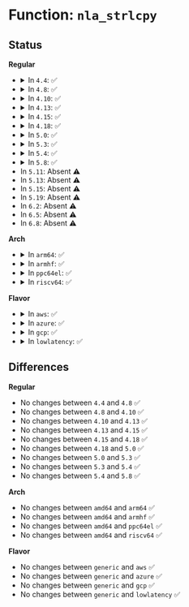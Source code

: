 # Function: <code>nla_strlcpy</code>

## Status
<b>Regular</b>
<ul>
<li>
<details>
<summary>In <code>4.4</code>: ✅</summary>

```c
size_t nla_strlcpy(char *dst, const struct nlattr *nla, size_t dstsize);
```

**Collision:** Unique Global

**Inline:** No

**Transformation:** False

**Instances:**

```
In lib/nlattr.c (ffffffff814158f0)
Location: lib/nlattr.c:247
Inline: False
Direct callers:
  - kernel/taskstats.c:parse
  - net/core/rtnetlink.c:rtnl_dellink
  - net/core/rtnetlink.c:rtnl_setlink
  - net/core/rtnetlink.c:rtnl_newlink
  - net/core/rtnetlink.c:rtnl_newlink
  - net/core/rtnetlink.c:rtnl_getlink
  - net/core/fib_rules.c:fib_nl_newrule
  - net/core/fib_rules.c:fib_nl_newrule
  - net/sched/sch_api.c:qdisc_create
  - net/sched/cls_api.c:tc_ctl_tfilter
  - net/sched/act_api.c:tcf_action_init_1
  - net/ipv4/devinet.c:inet_rtm_newaddr
  - net/ipv4/fib_semantics.c:fib_create_info
```
**Symbols:**

```
ffffffff814158f0-ffffffff8141594e: nla_strlcpy (STB_GLOBAL)
```
</details>
</li>
<li>
<details>
<summary>In <code>4.8</code>: ✅</summary>

```c
size_t nla_strlcpy(char *dst, const struct nlattr *nla, size_t dstsize);
```

**Collision:** Unique Global

**Inline:** No

**Transformation:** False

**Instances:**

```
In lib/nlattr.c (ffffffff8145d640)
Location: lib/nlattr.c:247
Inline: False
Direct callers:
  - kernel/taskstats.c:parse
  - net/core/rtnetlink.c:rtnl_getlink
  - net/core/rtnetlink.c:rtnl_newlink
  - net/core/rtnetlink.c:rtnl_newlink
  - net/core/rtnetlink.c:rtnl_dellink
  - net/core/rtnetlink.c:rtnl_setlink
  - net/core/rtnetlink.c:rtnl_dump_ifinfo
  - net/core/fib_rules.c:fib_nl_newrule
  - net/core/fib_rules.c:fib_nl_newrule
  - net/sched/sch_api.c:qdisc_create
  - net/sched/cls_api.c:tc_ctl_tfilter
  - net/sched/act_api.c:tcf_action_init_1
  - net/ipv4/devinet.c:inet_rtm_newaddr
  - net/ipv4/fib_semantics.c:fib_create_info
```
**Symbols:**

```
ffffffff8145d640-ffffffff8145d69e: nla_strlcpy (STB_GLOBAL)
```
</details>
</li>
<li>
<details>
<summary>In <code>4.10</code>: ✅</summary>

```c
size_t nla_strlcpy(char *dst, const struct nlattr *nla, size_t dstsize);
```

**Collision:** Unique Global

**Inline:** No

**Transformation:** False

**Instances:**

```
In lib/nlattr.c (ffffffff8147c100)
Location: lib/nlattr.c:247
Inline: False
Direct callers:
  - kernel/taskstats.c:parse
  - net/core/rtnetlink.c:rtnl_getlink
  - net/core/rtnetlink.c:rtnl_newlink
  - net/core/rtnetlink.c:rtnl_newlink
  - net/core/rtnetlink.c:rtnl_dellink
  - net/core/rtnetlink.c:rtnl_setlink
  - net/core/rtnetlink.c:rtnl_dump_ifinfo
  - net/core/fib_rules.c:fib_nl_newrule
  - net/core/fib_rules.c:fib_nl_newrule
  - net/sched/sch_api.c:qdisc_create
  - net/sched/cls_api.c:tc_ctl_tfilter
  - net/sched/act_api.c:tcf_action_init_1
  - net/ipv4/devinet.c:inet_rtm_newaddr
  - net/ipv4/fib_semantics.c:fib_create_info
```
**Symbols:**

```
ffffffff8147c100-ffffffff8147c15e: nla_strlcpy (STB_GLOBAL)
```
</details>
</li>
<li>
<details>
<summary>In <code>4.13</code>: ✅</summary>

```c
size_t nla_strlcpy(char *dst, const struct nlattr *nla, size_t dstsize);
```

**Collision:** Unique Global

**Inline:** No

**Transformation:** False

**Instances:**

```
In lib/nlattr.c (ffffffff81485420)
Location: lib/nlattr.c:255
Inline: False
Direct callers:
  - kernel/taskstats.c:parse
  - net/core/rtnetlink.c:rtnl_getlink
  - net/core/rtnetlink.c:rtnl_newlink
  - net/core/rtnetlink.c:rtnl_newlink
  - net/core/rtnetlink.c:rtnl_dellink
  - net/core/rtnetlink.c:rtnl_setlink
  - net/core/rtnetlink.c:rtnl_dump_ifinfo
  - net/core/fib_rules.c:fib_nl_newrule
  - net/core/fib_rules.c:fib_nl_newrule
  - net/sched/sch_api.c:qdisc_create
  - net/sched/act_api.c:tcf_action_init_1
  - net/ipv4/devinet.c:inet_rtm_newaddr
  - net/ipv4/fib_semantics.c:fib_create_info
```
**Symbols:**

```
ffffffff81485420-ffffffff81485478: nla_strlcpy (STB_GLOBAL)
```
</details>
</li>
<li>
<details>
<summary>In <code>4.15</code>: ✅</summary>

```c
size_t nla_strlcpy(char *dst, const struct nlattr *nla, size_t dstsize);
```

**Collision:** Unique Global

**Inline:** No

**Transformation:** False

**Instances:**

```
In lib/nlattr.c (ffffffff814c1530)
Location: lib/nlattr.c:309
Inline: False
Direct callers:
  - kernel/taskstats.c:parse
  - net/core/rtnetlink.c:rtnl_getlink
  - net/core/rtnetlink.c:rtnl_newlink
  - net/core/rtnetlink.c:rtnl_newlink
  - net/core/rtnetlink.c:rtnl_dellink
  - net/core/rtnetlink.c:rtnl_setlink
  - net/core/rtnetlink.c:rtnl_dump_ifinfo
  - net/core/fib_rules.c:fib_nl_newrule
  - net/core/fib_rules.c:fib_nl_newrule
  - net/sched/sch_api.c:qdisc_create
  - net/sched/act_api.c:tcf_action_init_1
  - net/ipv4/devinet.c:inet_rtm_newaddr
  - net/ipv4/fib_semantics.c:fib_create_info
  - net/ipv4/fib_semantics.c:fib_metrics_match
  - net/ipv6/route.c:ip6_convert_metrics
```
**Symbols:**

```
ffffffff814c1530-ffffffff814c1588: nla_strlcpy (STB_GLOBAL)
```
</details>
</li>
<li>
<details>
<summary>In <code>4.18</code>: ✅</summary>

```c
size_t nla_strlcpy(char *dst, const struct nlattr *nla, size_t dstsize);
```

**Collision:** Unique Global

**Inline:** No

**Transformation:** False

**Instances:**

```
In lib/nlattr.c (ffffffff814f2250)
Location: lib/nlattr.c:309
Inline: False
Direct callers:
  - kernel/taskstats.c:parse
  - net/core/rtnetlink.c:rtnl_getlink
  - net/core/rtnetlink.c:rtnl_newlink
  - net/core/rtnetlink.c:rtnl_newlink
  - net/core/rtnetlink.c:rtnl_dellink
  - net/core/rtnetlink.c:rtnl_setlink
  - net/core/rtnetlink.c:rtnl_dump_ifinfo
  - net/sched/sch_api.c:qdisc_create
  - net/sched/act_api.c:tcf_action_init_1
  - net/ipv4/devinet.c:inet_rtm_newaddr
  - net/ipv4/fib_semantics.c:fib_metrics_match
  - net/ipv4/metrics.c:ip_metrics_convert
```
**Symbols:**

```
ffffffff814f2250-ffffffff814f22a8: nla_strlcpy (STB_GLOBAL)
```
</details>
</li>
<li>
<details>
<summary>In <code>5.0</code>: ✅</summary>

```c
size_t nla_strlcpy(char *dst, const struct nlattr *nla, size_t dstsize);
```

**Collision:** Unique Global

**Inline:** No

**Transformation:** False

**Instances:**

```
In lib/nlattr.c (ffffffff81505f70)
Location: lib/nlattr.c:484
Inline: False
Direct callers:
  - kernel/taskstats.c:parse
  - net/core/rtnetlink.c:rtnl_getlink
  - net/core/rtnetlink.c:__rtnl_newlink
  - net/core/rtnetlink.c:__rtnl_newlink
  - net/core/rtnetlink.c:rtnl_dellink
  - net/core/rtnetlink.c:rtnl_setlink
  - net/core/rtnetlink.c:rtnl_dump_ifinfo
  - net/sched/sch_api.c:qdisc_create
  - net/sched/act_api.c:tcf_action_init_1
  - net/ipv4/devinet.c:inet_rtm_newaddr
  - net/ipv4/fib_semantics.c:fib_metrics_match
```
**Symbols:**

```
ffffffff81505f70-ffffffff81505fc8: nla_strlcpy (STB_GLOBAL)
```
</details>
</li>
<li>
<details>
<summary>In <code>5.3</code>: ✅</summary>

```c
size_t nla_strlcpy(char *dst, const struct nlattr *nla, size_t dstsize);
```

**Collision:** Unique Global

**Inline:** No

**Transformation:** False

**Instances:**

```
In lib/nlattr.c (ffffffff81534180)
Location: lib/nlattr.c:516
Inline: False
Direct callers:
  - kernel/taskstats.c:parse
  - net/core/rtnetlink.c:rtnl_getlink
  - net/core/rtnetlink.c:__rtnl_newlink
  - net/core/rtnetlink.c:__rtnl_newlink
  - net/core/rtnetlink.c:rtnl_dellink
  - net/core/rtnetlink.c:rtnl_setlink
  - net/core/rtnetlink.c:rtnl_dump_ifinfo
  - net/sched/sch_api.c:qdisc_create
  - net/sched/act_api.c:tcf_action_init_1
  - net/ipv4/devinet.c:inet_rtm_newaddr
  - net/ipv4/fib_semantics.c:fib_metrics_match
```
**Symbols:**

```
ffffffff81534180-ffffffff815341dd: nla_strlcpy (STB_GLOBAL)
```
</details>
</li>
<li>
<details>
<summary>In <code>5.4</code>: ✅</summary>

```c
size_t nla_strlcpy(char *dst, const struct nlattr *nla, size_t dstsize);
```

**Collision:** Unique Global

**Inline:** No

**Transformation:** False

**Instances:**

```
In lib/nlattr.c (ffffffff81554fc0)
Location: lib/nlattr.c:516
Inline: False
Direct callers:
  - kernel/taskstats.c:parse
  - net/core/rtnetlink.c:rtnl_getlink
  - net/core/rtnetlink.c:__rtnl_newlink
  - net/core/rtnetlink.c:__rtnl_newlink
  - net/core/rtnetlink.c:rtnl_dellink
  - net/core/rtnetlink.c:rtnl_setlink
  - net/core/rtnetlink.c:rtnl_dump_ifinfo
  - net/sched/sch_api.c:qdisc_create
  - net/sched/act_api.c:tcf_action_init_1
  - net/ipv4/devinet.c:inet_rtm_newaddr
  - net/ipv4/fib_semantics.c:fib_metrics_match
```
**Symbols:**

```
ffffffff81554fc0-ffffffff8155501d: nla_strlcpy (STB_GLOBAL)
```
</details>
</li>
<li>
<details>
<summary>In <code>5.8</code>: ✅</summary>

```c
size_t nla_strlcpy(char *dst, const struct nlattr *nla, size_t dstsize);
```

**Collision:** Unique Global

**Inline:** No

**Transformation:** False

**Instances:**

```
In lib/nlattr.c (ffffffff815de520)
Location: lib/nlattr.c:668
Inline: False
Direct callers:
  - kernel/taskstats.c:parse
  - net/core/rtnetlink.c:rtnl_getlink
  - net/core/rtnetlink.c:rtnl_getlink
  - net/core/rtnetlink.c:__rtnl_newlink
  - net/core/rtnetlink.c:__rtnl_newlink
  - net/core/rtnetlink.c:rtnl_dellink
  - net/core/rtnetlink.c:rtnl_dellink
  - net/core/rtnetlink.c:rtnl_setlink
  - net/core/rtnetlink.c:rtnl_dump_ifinfo
  - net/sched/sch_api.c:qdisc_create
  - net/sched/cls_api.c:tc_chain_tmplt_add
  - net/sched/cls_api.c:tc_get_tfilter
  - net/sched/cls_api.c:tc_del_tfilter
  - net/sched/cls_api.c:tc_new_tfilter
  - net/sched/act_api.c:tcf_action_init_1
  - net/ipv4/devinet.c:rtm_to_ifaddr
  - net/ipv4/fib_semantics.c:fib_metrics_match
  - net/ipv4/metrics.c:ip_metrics_convert
  - net/netlabel/netlabel_mgmt.c:netlbl_mgmt_add_common
```
**Symbols:**

```
ffffffff815de520-ffffffff815de578: nla_strlcpy (STB_GLOBAL)
```
</details>
</li>
<li>
In <code>5.11</code>: Absent ⚠️
</li>
<li>
In <code>5.13</code>: Absent ⚠️
</li>
<li>
In <code>5.15</code>: Absent ⚠️
</li>
<li>
In <code>5.19</code>: Absent ⚠️
</li>
<li>
In <code>6.2</code>: Absent ⚠️
</li>
<li>
In <code>6.5</code>: Absent ⚠️
</li>
<li>
In <code>6.8</code>: Absent ⚠️
</li>
</ul>
<b>Arch</b>
<ul>
<li>
<details>
<summary>In <code>arm64</code>: ✅</summary>

```c
size_t nla_strlcpy(char *dst, const struct nlattr *nla, size_t dstsize);
```

**Collision:** Unique Global

**Inline:** No

**Transformation:** False

**Instances:**

```
In lib/nlattr.c (ffff800010661358)
Location: lib/nlattr.c:516
Inline: False
Direct callers:
  - kernel/taskstats.c:parse
  - net/core/rtnetlink.c:rtnl_getlink
  - net/core/rtnetlink.c:__rtnl_newlink
  - net/core/rtnetlink.c:__rtnl_newlink
  - net/core/rtnetlink.c:rtnl_dellink
  - net/core/rtnetlink.c:rtnl_setlink
  - net/core/rtnetlink.c:rtnl_dump_ifinfo
  - net/sched/sch_api.c:qdisc_create
  - net/sched/act_api.c:tcf_action_init_1
  - net/ipv4/devinet.c:inet_rtm_newaddr
  - net/ipv4/fib_semantics.c:fib_metrics_match
```
**Symbols:**

```
ffff800010661358-ffff8000106613cc: nla_strlcpy (STB_GLOBAL)
```
</details>
</li>
<li>
<details>
<summary>In <code>armhf</code>: ✅</summary>

```c
size_t nla_strlcpy(char *dst, const struct nlattr *nla, size_t dstsize);
```

**Collision:** Unique Global

**Inline:** No

**Transformation:** False

**Instances:**

```
In lib/nlattr.c (c080a38c)
Location: lib/nlattr.c:516
Inline: False
Direct callers:
  - kernel/taskstats.c:parse
  - net/core/rtnetlink.c:rtnl_getlink
  - net/core/rtnetlink.c:__rtnl_newlink
  - net/core/rtnetlink.c:__rtnl_newlink
  - net/core/rtnetlink.c:rtnl_dellink
  - net/core/rtnetlink.c:rtnl_setlink
  - net/core/rtnetlink.c:linkinfo_to_kind_ops
  - net/core/fib_rules.c:fib_nl2rule
  - net/core/fib_rules.c:fib_nl2rule
  - net/sched/sch_api.c:qdisc_create
  - net/sched/act_api.c:tcf_action_init_1
  - net/ipv4/devinet.c:inet_rtm_newaddr
  - net/ipv4/fib_semantics.c:fib_metrics_match
  - net/netlabel/netlabel_mgmt.c:netlbl_mgmt_add_common
```
**Symbols:**

```
c080a38c-c080a3f4: nla_strlcpy (STB_GLOBAL)
```
</details>
</li>
<li>
<details>
<summary>In <code>ppc64el</code>: ✅</summary>

```c
size_t nla_strlcpy(char *dst, const struct nlattr *nla, size_t dstsize);
```

**Collision:** Unique Global

**Inline:** No

**Transformation:** False

**Instances:**

```
In lib/nlattr.c (c0000000008150c0)
Location: lib/nlattr.c:516
Inline: False
Direct callers:
  - kernel/taskstats.c:parse
  - net/core/rtnetlink.c:rtnl_getlink
  - net/core/rtnetlink.c:__rtnl_newlink
  - net/core/rtnetlink.c:__rtnl_newlink
  - net/core/rtnetlink.c:rtnl_dellink
  - net/core/rtnetlink.c:rtnl_setlink
  - net/core/rtnetlink.c:rtnl_dump_ifinfo
  - net/sched/sch_api.c:qdisc_create
  - net/sched/act_api.c:tcf_action_init_1
  - net/ipv4/devinet.c:inet_rtm_newaddr
  - net/ipv4/fib_semantics.c:fib_metrics_match
```
**Symbols:**

```
c0000000008150c0-c000000000815178: nla_strlcpy (STB_GLOBAL)
```
</details>
</li>
<li>
<details>
<summary>In <code>riscv64</code>: ✅</summary>

```c
size_t nla_strlcpy(char *dst, const struct nlattr *nla, size_t dstsize);
```

**Collision:** Unique Global

**Inline:** No

**Transformation:** False

**Instances:**

```
In lib/nlattr.c (ffffffe00048de4e)
Location: lib/nlattr.c:516
Inline: False
Direct callers:
  - kernel/taskstats.c:parse
  - net/core/rtnetlink.c:rtnl_getlink
  - net/core/rtnetlink.c:__rtnl_newlink
  - net/core/rtnetlink.c:__rtnl_newlink
  - net/core/rtnetlink.c:rtnl_dellink
  - net/core/rtnetlink.c:rtnl_setlink
  - net/core/rtnetlink.c:rtnl_dump_ifinfo
  - net/sched/sch_api.c:qdisc_create
  - net/sched/act_api.c:tcf_action_init_1
  - net/ipv4/devinet.c:inet_rtm_newaddr
  - net/ipv4/fib_semantics.c:fib_metrics_match
```
**Symbols:**

```
ffffffe00048de4e-ffffffe00048deb4: nla_strlcpy (STB_GLOBAL)
```
</details>
</li>
</ul>
<b>Flavor</b>
<ul>
<li>
<details>
<summary>In <code>aws</code>: ✅</summary>

```c
size_t nla_strlcpy(char *dst, const struct nlattr *nla, size_t dstsize);
```

**Collision:** Unique Global

**Inline:** No

**Transformation:** False

**Instances:**

```
In lib/nlattr.c (ffffffff8154d5a0)
Location: lib/nlattr.c:516
Inline: False
Direct callers:
  - kernel/taskstats.c:parse
  - net/core/rtnetlink.c:rtnl_getlink
  - net/core/rtnetlink.c:__rtnl_newlink
  - net/core/rtnetlink.c:__rtnl_newlink
  - net/core/rtnetlink.c:rtnl_dellink
  - net/core/rtnetlink.c:rtnl_setlink
  - net/core/rtnetlink.c:rtnl_dump_ifinfo
  - net/sched/sch_api.c:qdisc_create
  - net/sched/act_api.c:tcf_action_init_1
  - net/ipv4/devinet.c:inet_rtm_newaddr
  - net/ipv4/fib_semantics.c:fib_metrics_match
```
**Symbols:**

```
ffffffff8154d5a0-ffffffff8154d5fd: nla_strlcpy (STB_GLOBAL)
```
</details>
</li>
<li>
<details>
<summary>In <code>azure</code>: ✅</summary>

```c
size_t nla_strlcpy(char *dst, const struct nlattr *nla, size_t dstsize);
```

**Collision:** Unique Global

**Inline:** No

**Transformation:** False

**Instances:**

```
In lib/nlattr.c (ffffffff8153d880)
Location: lib/nlattr.c:516
Inline: False
Direct callers:
  - kernel/taskstats.c:parse
  - net/core/rtnetlink.c:rtnl_getlink
  - net/core/rtnetlink.c:__rtnl_newlink
  - net/core/rtnetlink.c:__rtnl_newlink
  - net/core/rtnetlink.c:rtnl_dellink
  - net/core/rtnetlink.c:rtnl_setlink
  - net/core/rtnetlink.c:rtnl_dump_ifinfo
  - net/sched/sch_api.c:qdisc_create
  - net/sched/act_api.c:tcf_action_init_1
  - net/ipv4/devinet.c:inet_rtm_newaddr
  - net/ipv4/fib_semantics.c:fib_metrics_match
```
**Symbols:**

```
ffffffff8153d880-ffffffff8153d8dd: nla_strlcpy (STB_GLOBAL)
```
</details>
</li>
<li>
<details>
<summary>In <code>gcp</code>: ✅</summary>

```c
size_t nla_strlcpy(char *dst, const struct nlattr *nla, size_t dstsize);
```

**Collision:** Unique Global

**Inline:** No

**Transformation:** False

**Instances:**

```
In lib/nlattr.c (ffffffff815492e0)
Location: lib/nlattr.c:516
Inline: False
Direct callers:
  - kernel/taskstats.c:parse
  - net/core/rtnetlink.c:rtnl_getlink
  - net/core/rtnetlink.c:__rtnl_newlink
  - net/core/rtnetlink.c:__rtnl_newlink
  - net/core/rtnetlink.c:rtnl_dellink
  - net/core/rtnetlink.c:rtnl_setlink
  - net/core/rtnetlink.c:rtnl_dump_ifinfo
  - net/sched/sch_api.c:qdisc_create
  - net/sched/act_api.c:tcf_action_init_1
  - net/ipv4/devinet.c:inet_rtm_newaddr
  - net/ipv4/fib_semantics.c:fib_metrics_match
```
**Symbols:**

```
ffffffff815492e0-ffffffff8154933d: nla_strlcpy (STB_GLOBAL)
```
</details>
</li>
<li>
<details>
<summary>In <code>lowlatency</code>: ✅</summary>

```c
size_t nla_strlcpy(char *dst, const struct nlattr *nla, size_t dstsize);
```

**Collision:** Unique Global

**Inline:** No

**Transformation:** False

**Instances:**

```
In lib/nlattr.c (ffffffff81563130)
Location: lib/nlattr.c:516
Inline: False
Direct callers:
  - kernel/taskstats.c:parse
  - net/core/rtnetlink.c:rtnl_getlink
  - net/core/rtnetlink.c:__rtnl_newlink
  - net/core/rtnetlink.c:__rtnl_newlink
  - net/core/rtnetlink.c:rtnl_dellink
  - net/core/rtnetlink.c:rtnl_setlink
  - net/core/rtnetlink.c:rtnl_dump_ifinfo
  - net/sched/sch_api.c:qdisc_create
  - net/sched/act_api.c:tcf_action_init_1
  - net/ipv4/devinet.c:inet_rtm_newaddr
  - net/ipv4/fib_semantics.c:fib_metrics_match
```
**Symbols:**

```
ffffffff81563130-ffffffff8156318d: nla_strlcpy (STB_GLOBAL)
```
</details>
</li>
</ul>

## Differences
<b>Regular</b>
<ul>
<li>
No changes between <code>4.4</code> and <code>4.8</code> ✅
</li>
<li>
No changes between <code>4.8</code> and <code>4.10</code> ✅
</li>
<li>
No changes between <code>4.10</code> and <code>4.13</code> ✅
</li>
<li>
No changes between <code>4.13</code> and <code>4.15</code> ✅
</li>
<li>
No changes between <code>4.15</code> and <code>4.18</code> ✅
</li>
<li>
No changes between <code>4.18</code> and <code>5.0</code> ✅
</li>
<li>
No changes between <code>5.0</code> and <code>5.3</code> ✅
</li>
<li>
No changes between <code>5.3</code> and <code>5.4</code> ✅
</li>
<li>
No changes between <code>5.4</code> and <code>5.8</code> ✅
</li>
</ul>
<b>Arch</b>
<ul>
<li>
No changes between <code>amd64</code> and <code>arm64</code> ✅
</li>
<li>
No changes between <code>amd64</code> and <code>armhf</code> ✅
</li>
<li>
No changes between <code>amd64</code> and <code>ppc64el</code> ✅
</li>
<li>
No changes between <code>amd64</code> and <code>riscv64</code> ✅
</li>
</ul>
<b>Flavor</b>
<ul>
<li>
No changes between <code>generic</code> and <code>aws</code> ✅
</li>
<li>
No changes between <code>generic</code> and <code>azure</code> ✅
</li>
<li>
No changes between <code>generic</code> and <code>gcp</code> ✅
</li>
<li>
No changes between <code>generic</code> and <code>lowlatency</code> ✅
</li>
</ul>
